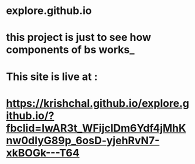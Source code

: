 # explore.github.io
# __this project is just to see how components of bs works___
# This site is live at :
# https://krishchal.github.io/explore.github.io/?fbclid=IwAR3t_WFijcIDm6Ydf4jMhKnw0dIyG89p_6osD-yjehRvN7-xkBOGk---T64
